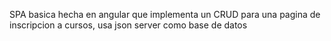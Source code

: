 SPA basica hecha en angular que implementa un CRUD para una pagina de inscripcion a cursos, usa json server como base de datos
